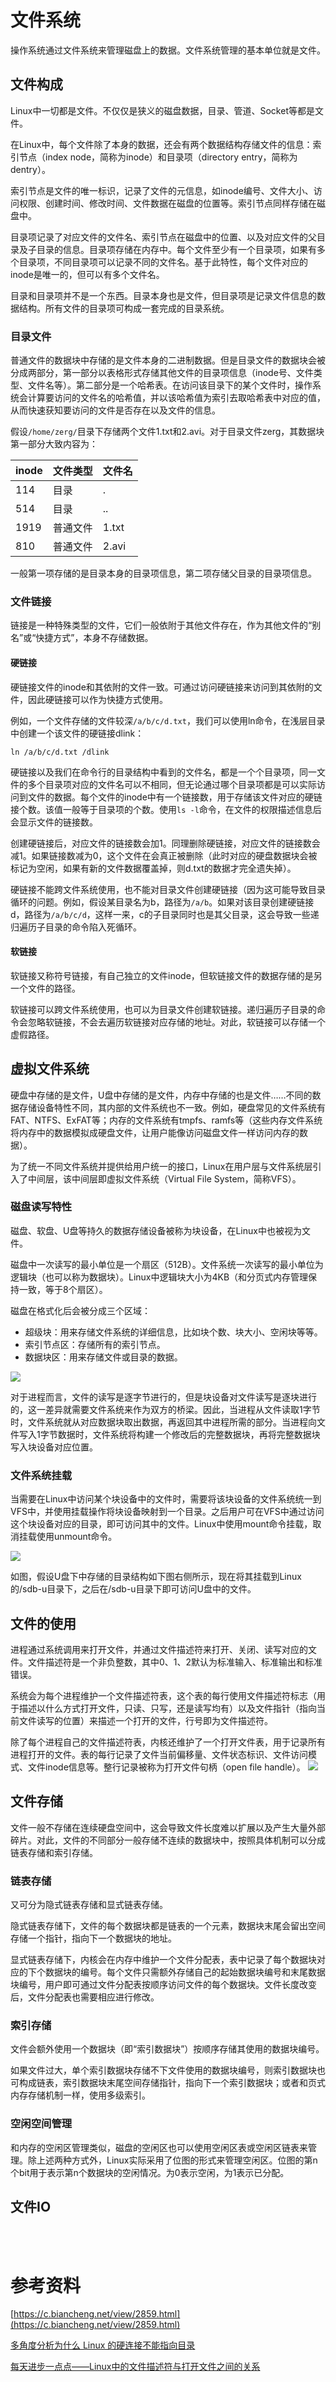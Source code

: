 # 文件系统
操作系统通过文件系统来管理磁盘上的数据。文件系统管理的基本单位就是文件。

## 文件构成
Linux中一切都是文件。不仅仅是狭义的磁盘数据，目录、管道、Socket等都是文件。

在Linux中，每个文件除了本身的数据，还会有两个数据结构存储文件的信息：索引节点（index node，简称为inode）和目录项（directory entry，简称为dentry）。

索引节点是文件的唯一标识，记录了文件的元信息，如inode编号、文件大小、访问权限、创建时间、修改时间、文件数据在磁盘的位置等。索引节点同样存储在磁盘中。

目录项记录了对应文件的文件名、索引节点在磁盘中的位置、以及对应文件的父目录及子目录的信息。目录项存储在内存中。每个文件至少有一个目录项，如果有多个目录项，不同目录项可以记录不同的文件名。基于此特性，每个文件对应的inode是唯一的，但可以有多个文件名。

目录和目录项并不是一个东西。目录本身也是文件，但目录项是记录文件信息的数据结构。所有文件的目录项可构成一套完成的目录系统。
### 目录文件
普通文件的数据块中存储的是文件本身的二进制数据。但是目录文件的数据块会被分成两部分，第一部分以表格形式存储其他文件的目录项信息（inode号、文件类型、文件名等）。第二部分是一个哈希表。在访问该目录下的某个文件时，操作系统会计算要访问的文件名的哈希值，并以该哈希值为索引去取哈希表中对应的值，从而快速获知要访问的文件是否存在以及文件的信息。

假设```/home/zerg/```目录下存储两个文件1.txt和2.avi。对于目录文件zerg，其数据块第一部分大致内容为：

| inode | 文件类型 | 文件名 | 
| -- | -- | -- |
| 114 | 目录 | . |
| 514| 目录 | .. |
| 1919 | 普通文件| 1.txt|
| 810  | 普通文件| 2.avi|

一般第一项存储的是目录本身的目录项信息，第二项存储父目录的目录项信息。


### 文件链接
链接是一种特殊类型的文件，它们一般依附于其他文件存在，作为其他文件的“别名”或“快捷方式”，本身不存储数据。

#### 硬链接
硬链接文件的inode和其依附的文件一致。可通过访问硬链接来访问到其依附的文件，因此硬链接可以作为快捷方式使用。

例如，一个文件存储的文件较深```/a/b/c/d.txt```，我们可以使用ln命令，在浅层目录中创建一个该文件的硬链接dlink：

```ln /a/b/c/d.txt /dlink```

硬链接以及我们在命令行的目录结构中看到的文件名，都是一个个目录项，同一文件的多个目录项对应的文件名可以不相同，但无论通过哪个目录项都是可以实际访问到文件的数据。每个文件的inode中有一个链接数，用于存储该文件对应的硬链接个数。该值一般等于目录项的个数。使用```ls -l```命令，在文件的权限描述信息后会显示文件的链接数。

创建硬链接后，对应文件的链接数会加1。同理删除硬链接，对应文件的链接数会减1。如果链接数减为0，这个文件在会真正被删除（此时对应的硬盘数据块会被标记为空闲，如果有新的文件数据覆盖掉，则d.txt的数据才完全遗失掉）。

硬链接不能跨文件系统使用，也不能对目录文件创建硬链接（因为这可能导致目录循环的问题。例如，假设某目录名为b，路径为```/a/b```。如果对该目录创建硬链接d，路径为```/a/b/c/d```，这样一来，c的子目录同时也是其父目录，这会导致一些递归遍历子目录的命令陷入死循环。

#### 软链接
软链接又称符号链接，有自己独立的文件inode，但软链接文件的数据存储的是另一个文件的路径。

软链接可以跨文件系统使用，也可以为目录文件创建软链接。递归遍历子目录的命令会忽略软链接，不会去遍历软链接对应存储的地址。对此，软链接可以存储一个虚假路径。




## 虚拟文件系统
硬盘中存储的是文件，U盘中存储的是文件，内存中存储的也是文件……不同的数据存储设备特性不同，其内部的文件系统也不一致。例如，硬盘常见的文件系统有FAT、NTFS、ExFAT等；内存的文件系统有tmpfs、ramfs等（这些内存文件系统将内存中的数据模拟成硬盘文件，让用户能像访问磁盘文件一样访问内存的数据）。

为了统一不同文件系统并提供给用户统一的接口，Linux在用户层与文件系统层引入了中间层，该中间层即虚拟文件系统（Virtual File System，简称VFS）。

### 磁盘读写特性
磁盘、软盘、U盘等持久的数据存储设备被称为块设备，在Linux中也被视为文件。

磁盘中一次读写的最小单位是一个扇区（512B）。文件系统一次读写的最小单位为逻辑块（也可以称为数据块）。Linux中逻辑块大小为4KB（和分页式内存管理保持一致，等于8个扇区）。

磁盘在格式化后会被分成三个区域：
- 超级块：用来存储文件系统的详细信息，比如块个数、块大小、空闲块等等。
- 索引节点区：存储所有的索引节点。
- 数据块区：用来存储文件或目录的数据。

![](Linux磁盘与文件管理_1.jpg)

对于进程而言，文件的读写是逐字节进行的，但是块设备对文件读写是逐块进行的，这一差异就需要文件系统来作为双方的桥梁。因此，当进程从文件读取1字节时，文件系统就从对应数据块取出数据，再返回其中进程所需的部分。当进程向文件写入1字节数据时，文件系统将构建一个修改后的完整数据块，再将完整数据块写入块设备对应位置。

### 文件系统挂载

当需要在Linux中访问某个块设备中的文件时，需要将该块设备的文件系统统一到VFS中，并使用挂载操作将块设备映射到一个目录。之后用户可在VFS中通过访问这个块设备对应的目录，即可访问其中的文件。Linux中使用mount命令挂载，取消挂载使用unmount命令。

![](Linux磁盘与文件管理_2.jpg)

如图，假设U盘下中存储的目录结构如下图右侧所示，现在将其挂载到Linux的/sdb-u目录下，之后在/sdb-u目录下即可访问U盘中的文件。

## 文件的使用
进程通过系统调用来打开文件，并通过文件描述符来打开、关闭、读写对应的文件。文件描述符是一个非负整数，其中0、1、2默认为标准输入、标准输出和标准错误。

系统会为每个进程维护一个文件描述符表，这个表的每行使用文件描述符标志（用于描述以什么方式打开文件，只读、只写，还是读写均有）以及文件指针（指向当前文件读写的位置）来描述一个打开的文件，行号即为文件描述符。

除了每个进程自己的文件描述符表，内核还维护了一个打开文件表，用于记录所有进程打开的文件。表的每行记录了文件当前偏移量、文件状态标识、文件访问模式、文件inode信息等。整行记录被称为打开文件句柄（open file handle）。
![](Linux磁盘与文件管理_3.png)


## 文件存储
文件一般不存储在连续硬盘空间中，这会导致文件长度难以扩展以及产生大量外部碎片。对此，文件的不同部分一般存储不连续的数据块中，按照具体机制可以分成链表存储和索引存储。

### 链表存储
又可分为隐式链表存储和显式链表存储。

隐式链表存储下，文件的每个数据块都是链表的一个元素，数据块末尾会留出空间存储一个指针，指向下一个数据块的地址。

显式链表存储下，内核会在内存中维护一个文件分配表，表中记录了每个数据块对应的下个数据块的编号。每个文件只需额外存储自己的起始数据块编号和末尾数据块编号，用户即可通过文件分配表按顺序访问文件的每个数据块。文件长度改变后，文件分配表也需要相应进行修改。

### 索引存储
文件会额外使用一个数据块（即“索引数据块”）按顺序存储其使用的数据块编号。

如果文件过大，单个索引数据块存储不下文件使用的数据块编号，则索引数据块也可构成链表，索引数据块末尾空间存储指针，指向下一个索引数据块；或者和页式内存存储机制一样，使用多级索引。

### 空闲空间管理
和内存的空闲区管理类似，磁盘的空闲区也可以使用空闲区表或空闲区链表来管理。除上述两种方式外，Linux实际采用了位图的形式来管理空闲区。位图的第n个bit用于表示第n个数据块的空闲情况。为0表示空闲，为1表示已分配。

## 文件IO



<br/><br/>

# 参考资料
[https://c.biancheng.net/view/2859.html](https://c.biancheng.net/view/2859.html)

[多角度分析为什么 Linux 的硬连接不能指向目录](https://blog.csdn.net/longerzone/article/details/23870297)

[每天进步一点点——Linux中的文件描述符与打开文件之间的关系](https://blog.csdn.net/cywosp/article/details/38965239)